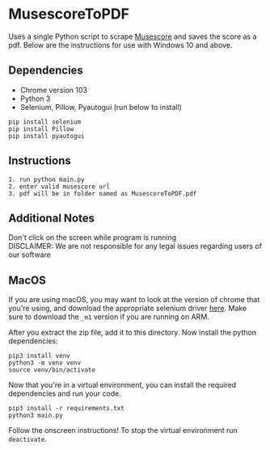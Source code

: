 # MusescoreToPDF
Uses a single Python script to scrape [Musescore](https://musescore.com) and saves the score as a pdf. Below are the instructions for use with Windows 10 and above.

## Dependencies

- Chrome version 103
- Python 3
- Selenium, Pillow, Pyautogui (run below to install)
```
pip install selenium
pip install Pillow
pip install pyautogui
```

## Instructions
    1. run python main.py
    2. enter valid musescore url
    3. pdf will be in folder named as MusescoreToPDF.pdf

## Additional Notes
Don't click on the screen while program is running  
DISCLAIMER: We are not responsible for any legal issues regarding users of our software

## MacOS
If you are using macOS, you may want to look at the version of chrome that you're using, and download the appropriate selenium driver [here](https://chromedriver.chromium.org/downloads). Make sure to download the `_m1` version if you are running on ARM.

After you extract the zip file, add it to this directory. Now install the python dependencies:

```
pip3 install venv
python3 -m venv venv
source venv/bin/activate
```
Now that you're in a virtual environment, you can install the required dependencies and run your code.
```
pip3 install -r requirements.txt
python3 main.py
```
Follow the onscreen instructions! To stop the virtual environment run `deactivate`.

